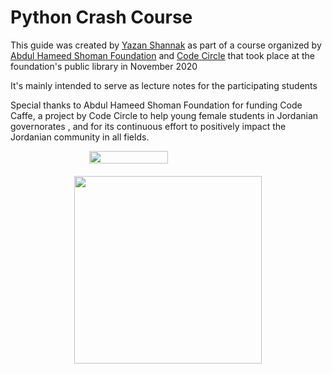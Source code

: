 # Python Crash Course

This guide was created by <a href="https://www.linkedin.com/in/yazan-shannak" target="_blank">Yazan Shannak</a> as part of a course organized by <a href="https://www.shoman.org/ar/" target="_blank">Abdul Hameed Shoman Foundation</a> and <a href="https://codecircle.co/" target="_blank">Code Circle</a> that took place at the foundation's public library in November 2020

It's mainly intended to serve as lecture notes for the participating students

Special thanks to Abdul Hameed Shoman Foundation for funding Code Caffe, a project by Code Circle to help young female students in Jordanian governorates , and for its continuous effort to positively impact the Jordanian community in all fields.

<div style="display:flex; flex-direction:column; align-items:center; flex-wrap:wrap">
    <img src="https://www.shoman.org/themes/frontend/img/logo_en.png?v=3" width="50%">
	<img src="https://codecircle.co/uploads/attachments/ck44ezo8s00dnpkp4l0ezazcb-footer-logo.full.png" width="300px" height="300px" style="margin-top:20px">
</div>
